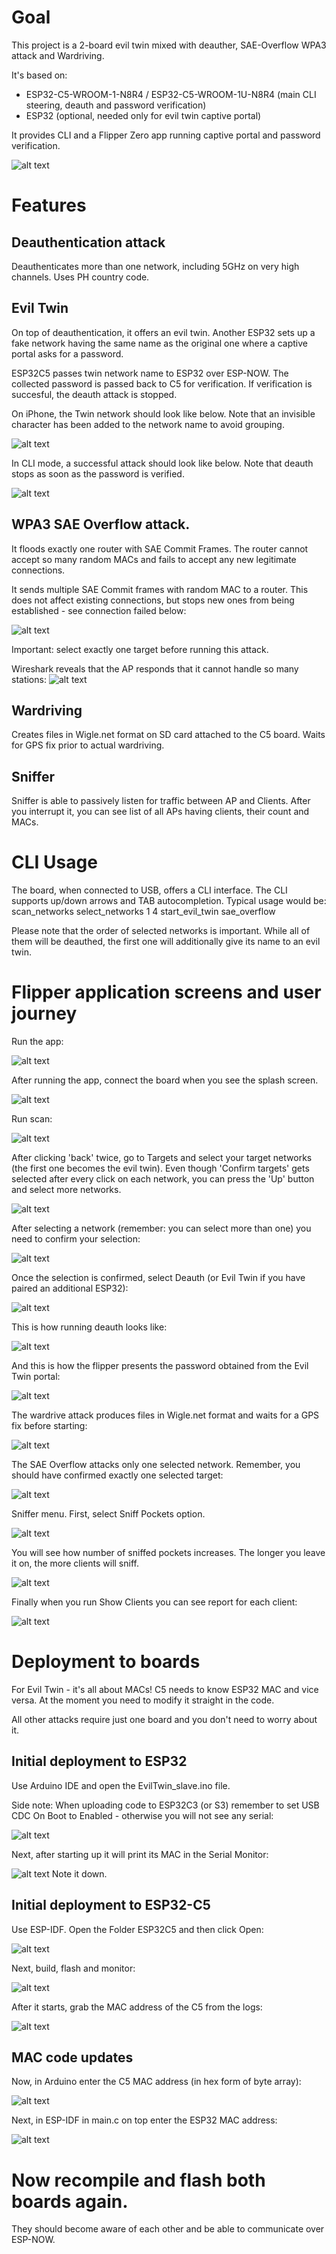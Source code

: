 # Goal

This project is a 2-board evil twin mixed with deauther, SAE-Overflow WPA3 attack and Wardriving. 

It's based on:
- ESP32-C5-WROOM-1-N8R4 / ESP32-C5-WROOM-1U-N8R4 (main CLI steering, deauth and password verification)
- ESP32 (optional, needed only for evil twin captive portal)

It provides CLI and a Flipper Zero app running captive portal and password verification.

![alt text](Gfx/f_pass.png)

# Features

## Deauthentication attack

Deauthenticates more than one network, including 5GHz on very high channels. Uses PH country code.

## Evil Twin
On top of deauthentication, it offers an evil twin. Another ESP32 sets up a fake network having the same name as the original one where a captive portal asks for a password.

ESP32C5 passes twin network name to ESP32 over ESP-NOW. The collected password is passed back to C5 for verification. 
If verification is succesful, the deauth attack is stopped.

On iPhone, the Twin network should look like below. Note that an invisible character has been added to the network name to avoid grouping.

![alt text](Gfx/image-1.png)

In CLI mode, a successful attack should look like below. Note that deauth stops as soon as the password is verified.

![alt text](Gfx/image-9.png)


## WPA3 SAE Overflow attack. 
It floods exactly one router with SAE Commit Frames. The router cannot accept so many random MACs and fails to accept any new legitimate connections. 

It sends multiple SAE Commit frames with random MAC to a router. This does not affect existing connections, but stops new ones from being established - see connection failed below: 

![alt text](Gfx/SAE-connection-failed.jpg)

Important: select exactly one target before running this attack.

Wireshark reveals that the AP responds that it cannot handle so many stations:
![alt text](Gfx/wireshark.png)

## Wardriving

Creates files in Wigle.net format on SD card attached to the C5 board. Waits for GPS fix prior to actual wardriving.


## Sniffer

Sniffer is able to passively listen for traffic between AP and Clients. After you interrupt it, you can see list of all APs having clients, their count and MACs.




# CLI Usage
The board, when connected to USB, offers a CLI interface. 
The CLI supports up/down arrows and TAB autocompletion. 
Typical usage would be:
scan_networks
select_networks 1 4
start_evil_twin
sae_overflow

Please note that the order of selected networks is important. While all of them will be deauthed, the first one will additionally give its name to an evil twin.


# Flipper application screens and user journey
Run the app:

![alt text](Gfx/app_icon.png)

After running the app, connect the board when you see the splash screen.

![alt text](Gfx/image.png)

Run scan:

![alt text](Gfx/main_menu.png)

After clicking 'back' twice, go to Targets and select your target networks (the first one becomes the evil twin). Even though 'Confirm targets' gets selected after every click on each network, you can press the 'Up' button and select more networks.

![alt text](Gfx/scan_list.png)

After selecting a network (remember: you can select more than one) you need to confirm your selection:

![alt text](Gfx/confirm_sel.png)

Once the selection is confirmed, select Deauth (or Evil Twin if you have paired an additional ESP32):

![alt text](Gfx/attack_menu.png)

This is how running deauth looks like:

![alt text](Gfx/f_deauth.png)

And this is how the flipper presents the password obtained from the Evil Twin portal:

![alt text](Gfx/f_pass.png)

The wardrive attack produces files in Wigle.net format and waits for a GPS fix before starting:

![alt text](Gfx/image-11.png)

The SAE Overflow attacks only one selected network. Remember, you should have confirmed exactly one selected target:

![alt text](Gfx/image-12.png)


Sniffer menu. First, select Sniff Pockets option. 

![alt text](Gfx/sniffer_menu.png)


You will see how number of sniffed pockets increases. The longer you leave it on, the more clients will sniff. 

![alt text](Gfx/snifferLog.png)

Finally when you run Show Clients you can see report for each client:

![alt text](Gfx/sniffer_results.png)


# Deployment to boards
For Evil Twin - it's all about MACs! C5 needs to know ESP32 MAC and vice versa. At the moment you need to modify it straight in the code.

All other attacks require just one board and you don't need to worry about it.

## Initial deployment to ESP32
Use Arduino IDE and open the EvilTwin_slave.ino file.

Side note: When uploading code to ESP32C3 (or S3) remember to set USB CDC On Boot to Enabled - otherwise you will not see any serial:

![alt text](Gfx/image-2.png)

Next, after starting up it will print its MAC in the Serial Monitor:

![alt text](Gfx/image-3.png)
Note it down. 

## Initial deployment to ESP32-C5
Use ESP-IDF. Open the Folder ESP32C5 and then click Open:

![alt text](Gfx/image-4.png) 


Next, build, flash and monitor:

![alt text](Gfx/image-5.png)

After it starts, grab the MAC address of the C5 from the logs:

![alt text](Gfx/image-6.png)

## MAC code updates
Now, in Arduino enter the C5 MAC address (in hex form of byte array):

![alt text](Gfx/image-7.png)

Next, in ESP-IDF in main.c on top enter the ESP32 MAC address:

![alt text](Gfx/image-8.png)

# Now recompile and flash both boards again.
They should become aware of each other and be able to communicate over ESP-NOW.